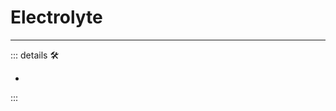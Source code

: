 # Electrolyte

---

<!-- =================================================== -->
<!-- =================================================== -->
<!-- =================================================== -->
<!-- =================================================== -->
<!-- =================================================== -->
::: details 🛠

-

:::

